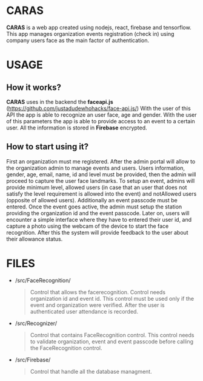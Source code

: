 # CARAS

**CARAS** is a web app created using nodejs, react, firebase and tensorflow. This app manages organization events registration (check in) using company users face as the main factor of authentication.


# USAGE

## How it works?

**CARAS** uses in the backend the **faceapi.js** (https://github.com/justadudewhohacks/face-api.js/) With the user of this API the app is able to recognize an user face, age and gender. With the user of this parameters the app is able to provide access to an event to a certain user. All the information is stored in **Firebase** encrypted.  

## How to start using it?

First an organization must me registered. After the admin portal will allow to the organization admin to manage events and users. Users information, gender, age, email, name, id and level must be provided, then the admin will proceed to capture the user face landmarks. 
To setup an event, admins will provide minimum level, allowed users (in case that an user that does not satisfy the level requirement is allowed into the event) and notAllowed users (opposite of allowed users). Additionally an event passcode must be entered. Once the event goes active, the admin must setup the station providing the organization id and the event passcode. Later on, users will encounter a simple interface where they have to entered their user id, and capture a photo using the webcam of the device to start the face recognition. After this the system will provide feedback to the user about their allowance status. 

# FILES

- /src/FaceRecognition/
	>  Control that allows the facerecognition. Control needs organization id and event id. This control must be used only if the event and organization were verified. 	After the user is authenticated user attendance is recorded.

- /src/Recognizer/
	>  Control that contains FaceRecognition control. This control needs to validate organization, event and event passcode before calling the FaceRecognition control.
	
- /src/Firebase/
	>  Control that handle all the database managment.	
